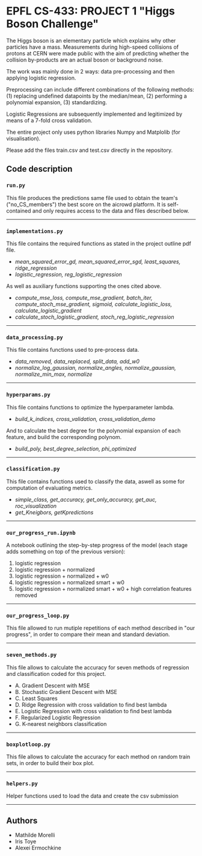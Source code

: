 # EPFL CS-433: PROJECT 1 "Higgs Boson Challenge"

The Higgs boson is an elementary particle which explains why other particles have a mass. Measurements during high-speed collisions of protons at CERN were made public with the aim of predicting whether the collision by-products are an actual boson or background noise.

The work was mainly done in 2 ways: data pre-processing and then applying logistic regression.  

Preprocessing can include different combinations of the following methods: (1) replacing undefined datapoints by the median/mean, (2) performing a polynomial expansion, (3) standardizing.

Logistic Regressions are subsequently implemented and legitimized by means of a 7-fold cross validation.

The entire project only uses python libraries Numpy and Matplolib (for visualisation). 

Please add the files train.csv and test.csv directly in the repository.

## Code description 

### `run.py`

This file produces the predictions same file used to obtain the team's ("no_CS_members") the best score on the aicrowd platform. It is self-contained and only requires access to the data and files described below.

---

### `implementations.py`

This file contains the required functions as stated in the project outline pdf file.

* *mean_squared_error_gd, mean_squared_error_sgd, least_squares, ridge_regression*
* *logistic_regression, reg_logistic_regression*

As well as auxiliary functions supporting the ones cited above.

* *compute_mse_loss, compute_mse_gradient, batch_iter, compute_stoch_mse_gradient, sigmoid, calculate_logistic_loss, calculate_logistic_gradient*
* *calculate_stoch_logistic_gradient, stoch_reg_logistic_regression*

---

### `data_processing.py`

This file contains functions used to pre-process data.

* *data_removed, data_replaced, split_data, add_w0*
* *normalize_log_gaussian, normalize_angles, normalize_gaussian, normalize_min_max, normalize*

--- 

### `hyperparams.py`

This file contains functions to optimize the hyperparameter lambda.
* *build_k_indices, cross_validation, cross_validation_demo*

And to calculate the best degree for the polynomial expansion of each feature, and build the corresponding polynom.
* *build_poly, best_degree_selection, phi_optimized*

--- 

### `classification.py`

This file contains functions used to classify the data, aswell as some for computation of evaluating metrics.
*  *simple_class, get_accuracy, get_only_accuracy, get_auc, roc_visualization*
*  *get_Kneigbors, getKpredictions*

--- 

### `our_progress_run.ipynb`

A notebook outlining the step-by-step progress of the model (each stage adds something on top of the previous version):

1. logistic regression 
2. logistic regression + normalized 
3. logistic regression + normalized + w0
4. logistic regression + normalized smart + w0
5. logistic regression + normalized smart + w0 + high correlation features removed

---
### `our_progress_loop.py`
This file allowed to run mutiple repetitions of each method described in "our progress", in order to compare their mean and standard deviation.

---
### `seven_methods.py`

This file allows to calculate the accuracy for seven methods of regression and classification coded for this project.

* A. Gradient Descent with MSE
* B. Stochastic Gradient Descent with MSE
* C. Least Squares 
* D. Ridge Regression with cross validation to find best lambda
* E. Logistic Regression with cross validation to find best lambda
* F. Regularized Logistic Regression
* G. K-nearest neighbors classification

---
### `boxplotloop.py`

This file allows to calculate the accuracy for each method on random train sets, in order to build their box plot.

---
### `helpers.py`

Helper functions used to load the data and create the csv submission


---
## Authors 

* Mathilde Morelli
* Iris Toye
* Alexei Ermochkine
